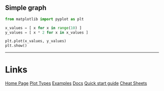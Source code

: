 
```toc
```

## Simple graph
```python
from matplotlib import pyplot as plt

x_values = [ x for x in range(10) ]
y_values = [ x * 2 for x in x_values ]

plt.plot(x_values, y_values)
plt.show()
```

----
# Links

[Home Page](https://matplotlib.org)
[Plot Types](https://matplotlib.org/stable/plot_types/index.html)
[Examples](https://matplotlib.org/stable/gallery/index.html)
[Docs](https://matplotlib.org/stable/index.html)
[Quick start guide](https://matplotlib.org/stable/tutorials/introductory/quick_start.html)
[Cheat Sheets](https://matplotlib.org/cheatsheets/)

